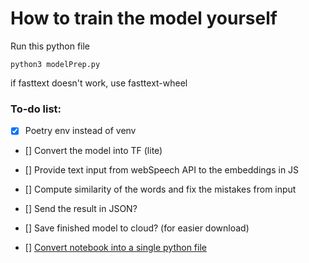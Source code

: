 # How to train the model yourself

Run this python file
```
python3 modelPrep.py
```

if fasttext doesn't work, use fasttext-wheel


### To-do list:
- [X] Poetry env instead of venv
- [] Convert the model into TF (lite)
- [] Provide text input from webSpeech API to the embeddings in JS
- [] Compute similarity of the words and fix the mistakes from input
- [] Send the result in JSON?

- [] Save finished model to cloud? (for easier download)
- [] [Convert notebook into a single python file](https://stackoverflow.com/questions/17077494/how-do-i-convert-a-ipython-notebook-into-a-python-file-via-commandline)